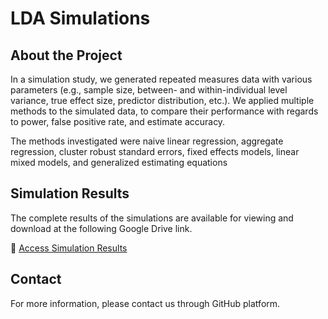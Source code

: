 # LDA Simulations

## About the Project
In a simulation study, we generated repeated measures data with various parameters (e.g., sample size, between- and within-individual level variance, true effect size, predictor distribution, etc.). We applied multiple methods to the simulated data, to compare their performance with regards to power, false positive rate, and estimate accuracy.
 
The methods investigated were naive linear regression, aggregate regression, cluster robust standard errors, fixed effects models, linear mixed models, and generalized estimating equations

## Simulation Results
The complete results of the simulations are available for viewing and download at the following Google Drive link. 

🔗 [Access Simulation Results](https://drive.google.com/drive/folders/13k9ISpHYF8S-QKvgdC9FFNzUrwsQfSic?usp=sharing)


## Contact
For more information, please contact us through GitHub platform.

